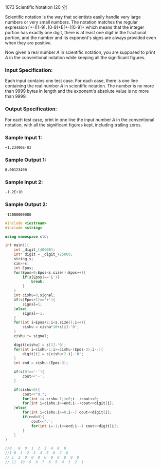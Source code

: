 1073 Scientific Notation (20 分)

Scientific notation is the way that scientists easily handle very large numbers or very small numbers. The notation matches the regular expression [+-][1-9]`.`[0-9]+E[+-][0-9]+ which means that the integer portion has exactly one digit, there is at least one digit in the fractional portion, and the number and its exponent's signs are always provided even when they are positive.

Now given a real number *A* in scientific notation, you are supposed to print *A* in the conventional notation while keeping all the significant figures.

### Input Specification:

Each input contains one test case. For each case, there is one line containing the real number *A* in scientific notation. The number is no more than 9999 bytes in length and the exponent's absolute value is no more than 9999.

### Output Specification:

For each test case, print in one line the input number *A* in the conventional notation, with all the significant figures kept, including trailing zeros.

### Sample Input 1:

```in
+1.23400E-03
```

### Sample Output 1:

```out
0.00123400
```

### Sample Input 2:

```in
-1.2E+10
```

### Sample Output 2:

```out
-12000000000
```

```c++
#include <iostream>
#include <string>

using namespace std;

int main(){
    int _digit_[40000];
    int* digit = _digit_+25000;
    string s;
    cin>>s;
    int Epos;
    for(Epos=0;Epos<s.size();Epos++){
        if(s[Epos]=='E'){
            break;
        }
    }
    int cishu=0,signal;
    if(s[Epos+1]=='+'){
        signal=1;
    }else{
        signal=-1;
    }
    for(int i=Epos+2;i<s.size();i++){
        cishu = cishu*10+s[i]-'0';
    }
    cishu *= signal;

    digit[cishu] = s[1]-'0';
    for(int i=cishu-1;i>=cishu-(Epos-3);i--){
        digit[i] = s[cishu+2-i]-'0';
    }
    int end = cishu-(Epos-3);

    if(s[0]=='-'){
        cout<<'-';
    }

    if(cishu<0){
        cout<<"0.";
        for(int i=-cishu-1;i>0;i--)cout<<0;
        for(int i=cishu;i>=end;i--)cout<<digit[i];
    }else{
        for(int i=cishu;i>=0;i--) cout<<digit[i];
        if(end<0){
            cout<<'.';
            for(int i=-1;i>=end;i--) cout<<digit[i];
        }
    }
}

//0 . 0  0  1  2  3  4  0  0
//1 0 -1 -2 -3 -4 -5 -6 -7 -8
// 1  2  0  0  0  0  0  0  0  0  0
// 11  10  9  8  7  6  5  4  3  2  1
```

